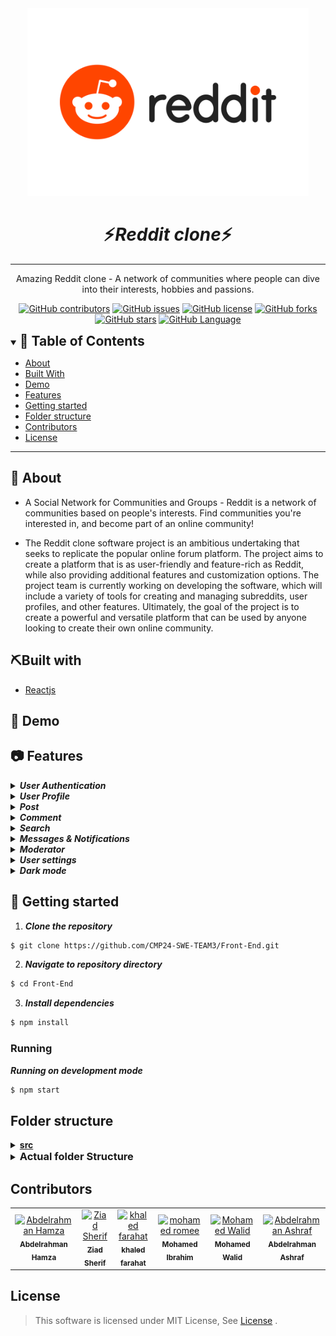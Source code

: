 <div align="center">
<img height="300" src="./Images/Reddit-Logo.wine.png">
</div>

<div align="center">
    <h1 align='center'>⚡️<i>Reddit clone</i>⚡️</h1>
    <hr>
    <p>Amazing Reddit clone - A network of communities where people can dive into their interests, hobbies and passions.</p>
</div>

<div align="center">

[![GitHub contributors](https://img.shields.io/github/contributors/CMP24-SWE-TEAM3/Front-End)](https://github.com/CMP24-SWE-TEAM3/Front-End/contributors)
[![GitHub issues](https://img.shields.io/github/issues/CMP24-SWE-TEAM3/Front-End)](https://github.com/CMP24-SWE-TEAM3/Front-End/issues)
[![GitHub license](https://img.shields.io/github/license/CMP24-SWE-TEAM3/Front-End)](https://github.com/CMP24-SWE-TEAM3/Front-End/blob/master/LICENSE)
[![GitHub forks](https://img.shields.io/github/forks/CMP24-SWE-TEAM3/Front-End)](https://github.com/CMP24-SWE-TEAM3/Front-End/network)
[![GitHub stars](https://img.shields.io/github/stars/CMP24-SWE-TEAM3/Front-End)](https://github.com/CMP24-SWE-TEAM3/Front-End/stargazers)
[![GitHub Language](https://img.shields.io/github/languages/top/CMP24-SWE-TEAM3/Front-End)](https://img.shields.io/github/languages/count/CMP24-SWE-TEAM3/Front-End)

</div>


<details open="open">
<summary>
<h2 style="display:inline">📝 Table of Contents</h2>
</summary>

- [About](#about)
- [Built With](#built-with)
- [Demo](#demo)
- [Features](#features)
- [Getting started](#getting-started)
- [Folder structure](#folder-structure)
- [Contributors](#contributors)
- [License](#license)

</details>

---

## 📑 About

- A Social Network for Communities and Groups - Reddit is a network of communities based on people's interests. Find communities you're interested in, and become part of an online community!

- The Reddit clone software project is an ambitious undertaking that seeks to replicate the popular online forum platform. The project aims to create a platform that is as user-friendly and feature-rich as Reddit, while also providing additional features and customization options. The project team is currently working on developing the software, which will include a variety of tools for creating and managing subreddits, user profiles, and other features. Ultimately, the goal of the project is to create a powerful and versatile platform that can be used by anyone looking to create their own online community.

## ⛏️Built with

- [Reactjs](https://reactjs.org/)

## 🎥 Demo

## 📷 Features

<details>
<summary>
<h4 style="display:inline">
<strong><em>User Authentication</em></strong></h4>
</summary>

- You can use your Google account or Facebook account
- Sign up
- Login in
- Forget password
- Forget username



https://user-images.githubusercontent.com/68310502/215267907-efde41cd-1384-4287-9b16-880b78e00970.mp4


 
</details>

<details>
<summary>
<h4 style="display:inline">
<strong><em>User Profile</em></strong></h4>
</summary>

- Profile overview (posts, comments, upvotes, downvotes, etc.)
- Your Posts
- Your Comment
- Your Upvotes
- Your Downvotes
- Your Saved Posts and Comments
- Your Hidden Posts and Comments
- Your History
- Your Followers
    
</details>

<details>
<summary>
<h4 style="display:inline">
<strong><em>Post</em></strong></h4>
</summary>

- Create rich text post
- Create image and video post
- Create link post
- Add flair to post
- Add spoiler to post
- Add nsfw to post
- Upvote and downvote post
- Save post
- Hide post
- Report post
- Edit post
- Delete post



https://user-images.githubusercontent.com/68310502/215268041-26002c5d-b1a7-4d69-912d-344d35906f1f.mp4



https://user-images.githubusercontent.com/68310502/215268050-4038fc90-60d3-421e-8f9a-4e812680a2ae.mp4


    
</details>

<details>
<summary>
<h4 style="display:inline">
<strong><em>Comment</em></strong></h4>
</summary>

- Create rich text comment
- Nested comments
- Upvote and downvote comment
- Reply to comment
- Edit comment
- Report comment



https://user-images.githubusercontent.com/68310502/215268211-7c04971c-7569-47cd-b083-dcff59de2d40.mp4



</details>

<details>
<summary>
<h4 style="display:inline">
<strong><em>Search</em></strong></h4>
</summary>

- Safe search
- Search bar
  - Search People
  - Search communities
- Search page
  - Overview
  - Posts
  - Comments
  - People
- Search in communities
  - Overview
  - Posts
  - Comments
  - People

 

https://user-images.githubusercontent.com/68310502/215268129-cdc19cdb-27d7-492a-bf4d-ca49d2989c88.mp4


    
</details>

<details>
<summary>
<h4 style="display:inline">
<strong><em>Messages & Notifications</em></strong></h4>
</summary>

- Notifications
  - Push notifications
  - All notifications
- Messages
  - Send a private message
  - All messages
  - Unread messages
  - Sent
  - Post replies
  - Usernames mentions
  - Delete message
  - Report message
  - Reply to message
    
 

https://user-images.githubusercontent.com/68310502/215268139-df4edad3-f956-49b8-aba7-cb58f4932b05.mp4


    
</details>

<details>
<summary>
<h4 style="display:inline">
<strong><em>Moderator</em></strong></h4>
</summary>

- Queues
  - Spam queue (posts and comments)
  - Edited queue (posts and comments)
  - Unmoderated queue (posts and comments)

- User management
  - Banned users
  - Muted user
  - Approved user
  - Moderators

- Flairs and emojis
  - Add new flair

- Rules and regulations
  - Add new rule
  - Edit rule
  - Delete rule
  - Reorder rules

- Community settings
  - Edit community name
  - Edit community description
  - Edit community topic
  - Edit community language
  - Edit community type (Public, Private, Restricted)
  - Edit community region
  - Enable/disable community Spoiler tag
  - Edit suggested sort for posts
  - Enable/disable image and video in posts

- Community traffic
  - Day of week
  - Month
  - Page views
  - Members joined
  - Members left

 
 

https://user-images.githubusercontent.com/68310502/215268225-e2584a03-bb12-4110-a9c4-7cdf800a3666.mp4


 
</details>

<details>
<summary>
<h4 style="display:inline">
<strong><em>User settings</em></strong></h4>
</summary>

- Account
  - Edit email address
  - Edit Password
  - Change country
  - Connect to Google account

- Profile
  - Change display name
  - Change profile picture
  - Change about
  - Enable/disable NSFW content
  - Allow people to follow you

- Safety and privacy
  - Block people

- Feed settings
  - Enable/disable Adult content
  - Enable/disable auto play media

- Emails
  - Enable/disable chat requests
  - Enable/disable new followers

 

https://user-images.githubusercontent.com/68310502/215268179-740b2580-7930-4e5f-8cb5-0ff17843b46c.mp4



</details>


</details>

<details>
<summary>
<h4 style="display:inline">
<strong><em>Dark mode</em></strong></h4>
</summary>



https://user-images.githubusercontent.com/68310502/215268533-ba9a1e6c-72b5-4180-807d-10cec313dbd3.mp4


 
</details>


## 🏁 Getting started

1. **_Clone the repository_**

```sh
$ git clone https://github.com/CMP24-SWE-TEAM3/Front-End.git
```

2. **_Navigate to repository directory_**

```sh
$ cd Front-End
```

3. **_Install dependencies_**

```sh
$ npm install
```

### Running

**_Running on development mode_**

```sh
$ npm start
```

## Folder structure

<details>
  <summary><b><u>src</u></b></summary>
  <p> Source directory </p>
  <p> App.js </p>

* <details>
      <summary><b><i>API</i></b></summary>
      <p> Contains Axios instance</p>
      </details>
* <details>
    <summary><b><u> Assets </u></b></summary>
    <p> Contains Images, videos directories etc... </p>

    * <details>
      <summary><b><i>Images</i></b></summary>
      <p> Contains Images</p>
      </details>

    * <details>
      <summary><b><i>Videos</i></b></summary>
      <p> Contains Videos</p>
      </details>

  </details>

* <details>
    <summary><b><u> Contexts </u></b></summary>
    <p> Contains contexts <b>files</b> </p>
  </details>

* <details>
    <summary><b><u> Utils </u></b></summary>
    <p> Contains helper functions <b>(Pure functions)</b> </p>
  </details>

* <details>
    <summary><b><u> Hooks </u></b></summary>
    <p> Contains <b>Custom</b> hooks </p>
  </details>

* <details>
    <summary><b><u> Services </u></b></summary>
    <p> Contains any functions that deals with the <b>API</b> </p>
  </details>

* <details>
    <summary><b><u> Components </u></b></summary>
    <p> Contains Small components </p>

    * <details>
      <summary><b><u> Button </u></b></summary>
      <p> Button.jsx </p>
      <p> Button.module.css </p>
      <p> Button.test.js </p>
    
      </details>

  </details>

* <details>
    <summary><b><u> Layouts </u></b></summary>
    <p> Contains layouts that consists of components <b>Bigger components</b> </p>
   
    * <details>
      <summary><b><u> Form </u></b></summary>
      <p> Form.jsx </p>
      <p> Form.module.css </p>
      <p> Form.test.js </p>

      </details>  
  
  </details>

* <details>
    <summary><b><u> Pages </u></b></summary>
    <p> Pages that consists of Layouts and may be some components</b> </p>

    * <details>
      <summary><b><u> Home </u></b></summary>
      <p> Home.jsx </p>
      <p> Home.module.css </p>
      <p> Home.test.js </p>

      </details>  
  
  </details>

* <details>
    <summary><b><u><i> Features </i></u></b></summary>
    <p> Contains features that is considered a small project ex. Authentication, Posts, Community etc... </b> </p>

    * <details>
        <summary><b><u><i> Authentication </i></u></b></summary>
        <p> Contains Authentication features (pages, components, helpers ,contexts ,etc.. </b> </p>
        <p> index.js </p>

        * <details>
          <summary><b><u> Assets </u></b></summary>
          <p> Contains Images, videos directories etc... </p>

            * <details>
              <summary><b><i>Images</i></b></summary>
              <p> Contains Images</p>
              </details>

            * <details>
              <summary><b><i>Videos</i></b></summary>
              <p> Contains Videos</p>
              </details>
          </details>

        * <details>
          <summary><b><u> Contexts </u></b></summary>
          <p> Contains contexts <b>files</b> </p>
          </details>

        * <details>
          <summary><b><u> Utils </u></b></summary>
          <p> Contains helper functions <b>(Pure functions)</b> </p>
          </details>

        * <details>
          <summary><b><u> Hooks </u></b></summary>
          <p> Contains <b>Custom</b> hooks </p>
          </details>

        * <details>
          <summary><b><u> Services </u></b></summary>
          <p> Contains any functions that deals with the <b>API</b> </p>
          </details>

        * <details>
          <summary><b><u> Components </u></b></summary>
          <p> Contains Small components </p>
          </details>

        * <details>
          <summary><b><u> Layouts </u></b></summary>
          <p> Contains layouts that consists of components <b>Bigger components</b> </p>
          </details>

        * <details>
          <summary><b><u> Pages </u></b></summary>
          <p> Pages that consists of Layouts and may be some components</b> </p>
          </details>

    </details>

  </details>

</details>

<details>
<summary>
  <h3 style="display:inline">Actual folder Structure </h3>
</summary>

```
├───API
├───Assets
│   └───Images
├───Components
│   ├───AdvertiseButton
│   ├───BadgeButton
│   ├───BestButton
│   ├───CategoryButton
│   ├───CategoryTitle
│   ├───ChooseDate
│   ├───CommunityCard
│   ├───CommunityCardItem
│   ├───CommunityCardItemExplore
│   ├───CommunityPageItem
│   ├───CreatePostButton
│   ├───CustomMenu
│   ├───CustomToggle
│   ├───DotButton
│   ├───DropDownButtonLeft
│   ├───DropDownItem
│   ├───DropDownMenu
│   ├───DropDownRight
│   ├───EveryWhereButton
│   ├───GlobalButton
│   ├───HeadingContent
│   ├───HotButton
│   ├───ImageButton
│   ├───LinkButton
│   ├───LoginButton
│   ├───MainLinks
│   ├───ModalAfterCreateCommunity
│   ├───ModalCommunity
│   ├───ModeratorButton
│   ├───NewButton
│   ├───NotificationButton
│   ├───PopularButton
│   ├───Post
│   ├───PostsList
│   ├───ProfilePostButton
│   ├───ScrollButton
│   ├───SearchBar
│   ├───SearchDropDown
│   ├───SideBar
│   ├───SignUp
│   ├───SwitchButton
│   └───TopButton
├───Contexts
│   └───CategoryContext
├───Data
├───Features
│   ├───Authentication
│   │   ├───Assets
│   │   ├───Components
│   │   │   ├───Button
│   │   │   │   └───__snapshots__
│   │   │   ├───Checked
│   │   │   │   └───__snapshots__
│   │   │   ├───DragAndDropFile
│   │   │   │   └───__snapshots__
│   │   │   ├───FormInput
│   │   │   │   └───__snapshots__
│   │   │   ├───FormInputPageCom
│   │   │   │   └───__snapshots__
│   │   │   ├───GenderButton
│   │   │   │   └───__snapshots__
│   │   │   ├───InterestButton
│   │   │   │   └───__snapshots__
│   │   │   ├───LoadingSpinner
│   │   │   │   └───__snapshots__
│   │   │   ├───PasswordStrength
│   │   │   │   └───__snapshots__
│   │   │   ├───UploadedImage
│   │   │   │   └───__snapshots__
│   │   │   └───UploadedImagesContainer
│   │   │       └───__snapshots__
│   │   ├───Contexts
│   │   ├───Hooks
│   │   ├───Layouts
│   │   │   ├───AfterSignUp
│   │   │   │   └───__snapshots__
│   │   │   ├───AfterSignUpLoading
│   │   │   │   └───__snapshots__
│   │   │   ├───AfterSignUpModal
│   │   │   │   └───__snapshots__
│   │   │   ├───ForgetPassword
│   │   │   ├───ForgetPasswordModal
│   │   │   │   └───__snapshots__
│   │   │   ├───ForgetUserName
│   │   │   ├───ForgetUserNameModal
│   │   │   │   └───__snapshots__
│   │   │   ├───Gender
│   │   │   │   └───__snapshots__
│   │   │   ├───Interests
│   │   │   │   └───__snapshots__
│   │   │   ├───LogIn
│   │   │   │   └───__snapshots__
│   │   │   ├───LogInPageCom
│   │   │   ├───LogInScreen
│   │   │   ├───LogInVerticalModal
│   │   │   │   └───__snapshots__
│   │   │   ├───NewPasswordPageCom
│   │   │   │   └───__snapshots__
│   │   │   ├───SignUp
│   │   │   │   └───__snapshots__
│   │   │   ├───SignUpFirstScreen
│   │   │   │   └───__snapshots__
│   │   │   ├───SignUpPageFirstScreen
│   │   │   │   └───__snapshots__
│   │   │   ├───SignUpPageSecondScreen
│   │   │   │   └───__snapshots__
│   │   │   ├───SignUpSecondScreen
│   │   │   │   └───__snapshots__
│   │   │   ├───SignUpVerticalModal
│   │   │   │   └───__snapshots__
│   │   │   └───UploadPhoto
│   │   ├───Pages
│   │   │   ├───ForgetPasswordPage
│   │   │   │   └───__snapshots__
│   │   │   ├───ForgetUserNamePage
│   │   │   │   └───__snapshots__
│   │   │   ├───LogInPage
│   │   │   │   └───__snapshots__
│   │   │   ├───NewPasswordPage
│   │   │   │   └───__snapshots__
│   │   │   └───SignUpPage
│   │   │       └───__snapshots__
│   │   ├───Services
│   │   └───Utils
│   ├───Messages
│   │   ├───Assets
│   │   ├───Components
│   │   │   ├───Header
│   │   │   │   └───__test__
│   │   │   ├───MessagesItems
│   │   │   │   └───__test__
│   │   │   ├───MessagesPanel
│   │   │   │   └───__test__
│   │   │   ├───PostReply
│   │   │   │   └───__test__
│   │   │   ├───ReportModal
│   │   │   │   └───__test__
│   │   │   ├───SendMessage
│   │   │   │   └───__test__
│   │   │   ├───SentMessageItem
│   │   │   │   └───__test__
│   │   │   └───UsernameMentions
│   │   │       └───__test__
│   │   ├───Contexts
│   │   ├───Hooks
│   │   ├───Layouts
│   │   │   ├───AllMessages
│   │   │   ├───Mentions
│   │   │   ├───Panel
│   │   │   ├───Posts
│   │   │   ├───SentMessages
│   │   │   └───Unread
│   │   ├───Pages
│   │   ├───Services
│   │   │   └───__test__
│   │   └───Utils
│   ├───Moderator
│   │   ├───Assets
│   │   │   └───Images
│   │   ├───Components
│   │   │   ├───AllModerators
│   │   │   ├───ApprovedUsers
│   │   │   ├───AsideGraph
│   │   │   ├───BannedUsers
│   │   │   ├───BuutonsBar
│   │   │   ├───CancelModal
│   │   │   ├───DayOfWeek
│   │   │   ├───DeleteModal
│   │   │   ├───DroppableRule
│   │   │   ├───EditModerators
│   │   │   ├───Flair
│   │   │   ├───FlairInfo
│   │   │   ├───FlairListHeader
│   │   │   ├───HeaderGraph
│   │   │   ├───InvitedModerators
│   │   │   │   └───__snapshots__
│   │   │   ├───LineChart
│   │   │   ├───MainInfo
│   │   │   ├───ModeratorRow
│   │   │   ├───MonthState
│   │   │   ├───MutedUsers
│   │   │   ├───NavbarRule
│   │   │   ├───NewFlair
│   │   │   ├───PageNumber
│   │   │   ├───QueueHeader
│   │   │   ├───QueueHeaderPopup
│   │   │   ├───QueuesControls
│   │   │   ├───ReorderItem
│   │   │   ├───ReorderRules
│   │   │   ├───Results
│   │   │   ├───RuleHeader
│   │   │   ├───RuleModal
│   │   │   └───RuleTab
│   │   ├───Contexts
│   │   ├───Hooks
│   │   ├───Layouts
│   │   │   ├───ApprovedPage
│   │   │   ├───ApproveUser
│   │   │   ├───ApproveUserModal
│   │   │   ├───BannedPage
│   │   │   ├───BanUser
│   │   │   ├───BanUserModal
│   │   │   ├───CommunitySettingsPage
│   │   │   ├───EditBanUser
│   │   │   ├───EditBanUserModal
│   │   │   ├───EditedQueue
│   │   │   ├───FlairList
│   │   │   ├───Graph
│   │   │   ├───InviteModerators
│   │   │   ├───InviteModeratorsModal
│   │   │   ├───LayoutHeader
│   │   │   ├───LayoutTabs
│   │   │   ├───ModeratorsPage
│   │   │   ├───MutedPage
│   │   │   ├───MuteUser
│   │   │   ├───MuteUserModal
│   │   │   ├───PostsAndCommentsPage
│   │   │   ├───SpamQueue
│   │   │   ├───Tables
│   │   │   └───UnmoderatedQueue
│   │   ├───Pages
│   │   │   ├───FlairPage
│   │   │   ├───Moderator
│   │   │   ├───Rules
│   │   │   ├───TestModeratorsModals
│   │   │   └───TrafficStates
│   │   ├───Services
│   │   │   └───__test__
│   │   └───Utils
│   ├───Notifications
│   │   ├───Assets
│   │   │   └───images
│   │   ├───Components
│   │   │   ├───NotificationContent
│   │   │   │   └───__test__
│   │   │   ├───NotificationItem
│   │   │   │   └───__test__
│   │   │   └───NotificationsUpperSide
│   │   ├───Contexts
│   │   ├───Hooks
│   │   ├───Pages
│   │   │   └───Notifications
│   │   ├───Services
│   │   │   └───__test__
│   │   └───Utils
│   ├───Post
│   │   ├───Assets
│   │   │   └───Images
│   │   ├───Components
│   │   │   ├───BlockStyleControls
│   │   │   ├───ChooseCommunity
│   │   │   ├───CollapsePostFooter
│   │   │   ├───Comment
│   │   │   ├───CommentDarftEditor
│   │   │   ├───CommunityCard
│   │   │   ├───CommunityCardItem
│   │   │   ├───CommunityCardPost
│   │   │   ├───CommunityDate
│   │   │   ├───CommunityOptions
│   │   │   ├───DraftEditor
│   │   │   ├───DraftEditorForm
│   │   │   ├───DraftLinkForm
│   │   │   ├───DragDropFile
│   │   │   │   └───__snapshots__
│   │   │   ├───FlairModal
│   │   │   ├───ImageAndVideoForm
│   │   │   ├───InlineStyleControls
│   │   │   ├───LinkControls
│   │   │   ├───LinkForm
│   │   │   ├───Media
│   │   │   ├───MediaControls
│   │   │   ├───ModeratorWidget
│   │   │   │   └───__snapshots__
│   │   │   ├───NavigationPost
│   │   │   ├───OnlineMembers
│   │   │   ├───PostContent
│   │   │   ├───PostFlagsWrapper
│   │   │   ├───PostFooter
│   │   │   ├───PostFormFooter
│   │   │   ├───PostGuidelines
│   │   │   ├───PostPublisher
│   │   │   ├───PreviewImage
│   │   │   ├───RelatedCommunities
│   │   │   ├───RichTextPostBody
│   │   │   ├───RulesWidget
│   │   │   ├───ScrollButton
│   │   │   ├───SpamPostFooter
│   │   │   ├───StyleControlButton
│   │   │   ├───TopCommunities
│   │   │   │   └───__snapshots__
│   │   │   ├───UploadedImage
│   │   │   ├───UploadedImagesContainer
│   │   │   ├───UploadedMedia
│   │   │   ├───UserFlairPreview
│   │   │   ├───UserSideBar
│   │   │   ├───UserSideCard
│   │   │   ├───VotingBar
│   │   │   │   └───__snapshots__
│   │   │   └───WidgetContainer
│   │   ├───Contexts
│   │   ├───Hooks
│   │   ├───Layouts
│   │   │   ├───CollapsePost
│   │   │   ├───CollapsePostContent
│   │   │   ├───DraftEditorTab
│   │   │   ├───ImagesAndVideosTab
│   │   │   ├───LinkTab
│   │   │   ├───Main
│   │   │   ├───PostShape
│   │   │   ├───Sidebar
│   │   │   ├───SpamPost
│   │   │   └───Tabs
│   │   ├───Pages
│   │   │   ├───CreatePost
│   │   │   ├───Post
│   │   │   ├───PostPreview
│   │   │   └───PreviewPostComment
│   │   ├───Services
│   │   │   └───__test__
│   │   └───Utils
│   │       └───__tests__
│   ├───Search
│   │   ├───Assets
│   │   ├───Components
│   │   │   ├───Comment
│   │   │   ├───CommentBody
│   │   │   ├───CommunityCard
│   │   │   ├───CommunityCardItem
│   │   │   ├───CommunityItem
│   │   │   ├───CreateCommunity
│   │   │   │   └───__snapshots__
│   │   │   ├───MainHeader
│   │   │   │   └───__snapshots__
│   │   │   ├───NotFound
│   │   │   ├───People
│   │   │   ├───PeopleCardItem
│   │   │   ├───PeopleItem
│   │   │   ├───Post
│   │   │   ├───PostFooter
│   │   │   ├───PostHeader
│   │   │   ├───Posts
│   │   │   ├───ResponsiveNavbar
│   │   │   │   └───__snapshots__
│   │   │   ├───SafeSearch
│   │   │   │   └───__snapshots__
│   │   │   └───SetCommunityCard
│   │   ├───Contexts
│   │   │   ├───SafeSearchContext
│   │   │   └───SearchWordContext
│   │   ├───Hooks
│   │   ├───Layouts
│   │   │   ├───CommentsPage
│   │   │   ├───CommunitiesPage
│   │   │   ├───PeoplePage
│   │   │   └───PostsPage
│   │   ├───Pages
│   │   │   └───Search
│   │   ├───Services
│   │   │   └───__test__
│   │   └───Utils
│   ├───settings
│   │   ├───Assets
│   │   ├───Components
│   │   │   ├───AboutUser
│   │   │   ├───BlockPeople
│   │   │   ├───CompContainer
│   │   │   ├───CountrySetting
│   │   │   ├───DeleteAccount
│   │   │   ├───DisplayName
│   │   │   ├───FollowProfile
│   │   │   ├───PasswordChange
│   │   │   ├───PasswordModal
│   │   │   ├───ProfileImage
│   │   │   ├───ProfileInformation
│   │   │   ├───ProfileNsfw
│   │   │   ├───SettingChange
│   │   │   ├───SettingModal
│   │   │   └───SettingsComponent
│   │   ├───Contexts
│   │   ├───Hooks
│   │   ├───Layouts
│   │   │   ├───AccountPage
│   │   │   ├───EmailsPage
│   │   │   ├───FeedPage
│   │   │   ├───PrivacyPage
│   │   │   └───ProfilePage
│   │   ├───Pages
│   │   │   └───SettingsPage
│   │   ├───Services
│   │   │   └───__test__
│   │   └───Utils
│   ├───Subreddit
│   │   ├───Assets
│   │   │   └───images
│   │   ├───Components
│   │   │   ├───AboutCommunity
│   │   │   ├───BodyContent
│   │   │   ├───Button
│   │   │   ├───Categories
│   │   │   │   └───__test__
│   │   │   ├───CategoryBar
│   │   │   ├───CategoryDropDown
│   │   │   │   └───__snapshots__
│   │   │   ├───Community
│   │   │   │   └───__test__
│   │   │   ├───CommunityCard
│   │   │   ├───CommunityDate
│   │   │   ├───CommunityOptions
│   │   │   ├───CommunitySideCardItem
│   │   │   │   └───__test__
│   │   │   ├───CommunityTopics
│   │   │   ├───FlairWidget
│   │   │   ├───Header
│   │   │   │   └───__test__
│   │   │   ├───ImageButton
│   │   │   ├───Index Body
│   │   │   │   └───__test__
│   │   │   │       └───__snapshots__
│   │   │   ├───Index Header
│   │   │   │   └───__test__
│   │   │   ├───LinkButton
│   │   │   ├───ModeratorWidget
│   │   │   ├───NoSubReddit
│   │   │   ├───OnlineMembers
│   │   │   ├───Post
│   │   │   │   └───__snapshots__
│   │   │   ├───PrivatePage
│   │   │   ├───ProfilePostButton
│   │   │   │   └───__snapshots__
│   │   │   ├───RequestMods
│   │   │   ├───RulesWidget
│   │   │   ├───SaveChangesModal
│   │   │   ├───SelectYourFlair
│   │   │   │   └───__snapshots__
│   │   │   ├───SetSubReddit
│   │   │   ├───SubRedditBody
│   │   │   ├───SubRedditHeader
│   │   │   ├───SubRedditNoPosts
│   │   │   ├───SubRedditPosts
│   │   │   ├───SubRedditSideBar
│   │   │   ├───UserFlairPreview
│   │   │   └───WidgetContainer
│   │   ├───Contexts
│   │   ├───Hooks
│   │   ├───Layouts
│   │   │   ├───Communities Container
│   │   │   ├───CommunitySideCard
│   │   │   ├───CreatePost
│   │   │   │   └───__snapshots__
│   │   │   └───Right Section
│   │   ├───Pages
│   │   │   ├───CommunityLeaderBoard
│   │   │   ├───IndexPage
│   │   │   └───SubReddit
│   │   ├───Services
│   │   │   └───__test__
│   │   └───Utils
│   └───User
│       ├───Assets
│       │   └───images
│       ├───Components
│       │   ├───AdultPage
│       │   ├───BlockModal
│       │   ├───CategoryBar
│       │   ├───Follower
│       │   ├───ModeratorOf
│       │   ├───SetUser
│       │   ├───UserComment
│       │   ├───UserNav
│       │   ├───UserNoPosts
│       │   ├───UserNotFound
│       │   ├───UserSideBar
│       │   └───UserSideCard
│       ├───Contexts
│       ├───Hooks
│       ├───Layouts
│       │   ├───Followers
│       │   ├───Overview
│       │   ├───UserComments
│       │   ├───UserDownVoted
│       │   ├───UserHidden
│       │   ├───UserHistory
│       │   ├───UserPosts
│       │   ├───UserSaved
│       │   └───UserUpVoted
│       ├───Pages
│       │   └───User
│       ├───Services
│       │   └───__test__
│       └───Utils
├───Hooks
├───Layouts
│   ├───Communities
│   ├───CommunityCard
│   ├───CreatePost
│   ├───CreatePostSideBar
│   ├───Footer
│   ├───Navbar
│   ├───Navigation
│   ├───PopularPosts
│   ├───Posts
│   ├───RecentPosts
│   └───ShowPosts
├───Pages
│   ├───DummyPage
│   ├───ErrorBoundary
│   ├───ErrorPage
│   ├───Explore
│   ├───HomePage
│   └───NotFound
├───PushNotification
├───Services
├───Theme
└───Utils

```

</details>

## Contributors

<table>
  <tr>

<td align="center">
<a href="https://github.com/Abd-ELrahmanHamza" target="_black">
<img src="https://avatars.githubusercontent.com/u/68310502?v=4" width="150px;" alt="Abdelrahman Hamza"/><br /><sub><b>Abdelrahman Hamza</b></sub></a><br />
</td>

<td align="center">
<a href="https://github.com/ZiadSheriif" target="_black">
<img src="https://avatars.githubusercontent.com/u/78238570?v=4" width="150px;" alt="Ziad Sherif"/><br /><sub><b>Ziad Sherif</b></sub></a><br />
</td>

<td align="center">
<a href="https://github.com/khaled-farahat" target="_black">
<img src="https://avatars.githubusercontent.com/u/84389471?v=4" width="150px;" alt="khaled farahat"/><br /><sub><b>khaled farahat</b></sub></a><br />
</td>

<td align="center">
<a href="https://github.com/mohamedromee12" target="_black">
<img src="https://avatars.githubusercontent.com/u/75943278?v=4" width="150px;" alt="mohamed romee"/><br /><sub><b>Mohamed Ibrahim</b></sub></a><br />
</td>

<td align="center">
<a href="https://github.com/MohamedWw" target="_black">
<img src="https://avatars.githubusercontent.com/u/64079821?v=4" width="150px;" alt="Mohamed Walid"/><br /><sub><b>Mohamed Walid</b></sub></a><br />
</td>

<td align="center">
<a href="https://github.com/AbdelrahmanAshrafMohamedelsayed" target="_black">
<img src="https://avatars.githubusercontent.com/u/97232730?v=4" width="150px;" alt="Abdelrahman Ashraf"/><br /><sub><b>Abdelrahman Ashraf</b></sub></a><br />
</td>

</tr>
 </table>

## License <a name = "license"></a>

> This software is licensed under MIT License, See [License](https://github.com/CMP24-SWE-TEAM3/Front-End/blob/main/LICENSE) .

